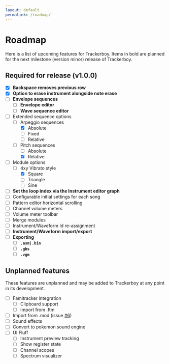 ```yaml
---
layout: default
permalink: /roadmap/
---
```


# Roadmap

Here is a list of upcoming features for Trackerboy. Items in bold are
planned for the next milestone (version minor) release of Trackerboy.

## Required for release (v1.0.0)

 - [x] **Backspace removes previous row**
 - [x] **Option to erase instrument alongside note erase**
 - [ ] **Envelope sequences**
     * [ ] **Envelope editor**
     * [ ] **Wave sequence editor**
 - [ ] Extended sequence options
     * [ ] Arpeggio sequences
         + [x] Absolute
         + [ ] Fixed
         + [ ] Relative
     * [ ] Pitch sequences
         + [ ] Absolute
         + [x] Relative
 - [ ] Module options
     * [ ] 4xy Vibrato style
         + [x] Square
         + [ ] Triangle
         + [ ] Sine
 - [ ] **Set the loop index via the Instrument editor graph**
 - [ ] Configurable initial settings for each song
 - [ ] Pattern editor horizontal scrolling
 - [ ] Channel volume meters
 - [ ] Volume meter toolbar
 - [ ] Merge modules
 - [ ] Instrument/Waveform Id re-assignment
 - [ ] **Instrument/Waveform import/export**
 - [ ] **Exporting**
     * [ ] **`.asm|.bin`**
     * [ ] **`.gbs`**
     * [ ] **`.vgm`**

## Unplanned features

These features are unplanned and may be added to Trackerboy at any point in
its development.

 - [ ] Famitracker integration
     * [ ] Clipboard support
     * [ ] Import from .ftm
 - [ ] Import from .mod (issue [#6](https://github.com/stoneface86/trackerboy/issues/6))
 - [ ] Sound effects
 - [ ] Convert to pokemon sound engine
 - [ ] UI Fluff
     * [ ] Instrument preview tracking
     * [ ] Show register state
     * [ ] Channel scopes
     * [ ] Spectrum visualizer
